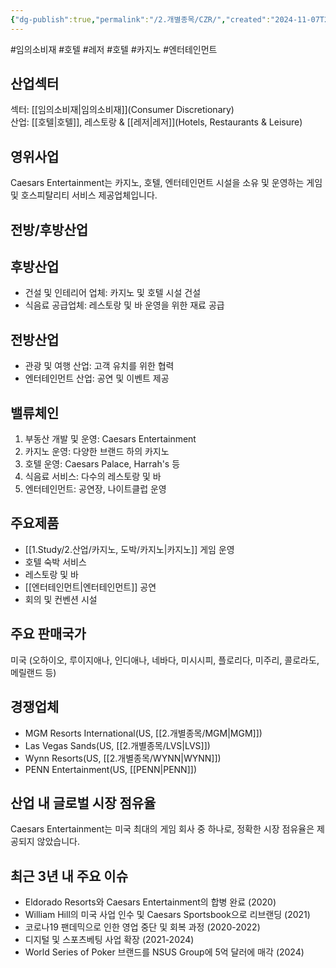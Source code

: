 ```yaml
---
{"dg-publish":true,"permalink":"/2.개별종목/CZR/","created":"2024-11-07T21:43:26.397+09:00","updated":"2025-06-03T20:05:58.595+09:00"}
---
```


#임의소비재 #호텔 #레저 #호텔 #카지노 #엔터테인먼트 

## 산업섹터

섹터: [[임의소비재\|임의소비재]](Consumer Discretionary)  
산업: [[호텔\|호텔]], 레스토랑 & [[레저\|레저]](Hotels, Restaurants & Leisure)


## 영위사업

Caesars Entertainment는 카지노, 호텔, 엔터테인먼트 시설을 소유 및 운영하는 게임 및 호스피탈리티 서비스 제공업체입니다.

## 전방/후방산업

## 후방산업

- 건설 및 인테리어 업체: 카지노 및 호텔 시설 건설
- 식음료 공급업체: 레스토랑 및 바 운영을 위한 재료 공급

## 전방산업

- 관광 및 여행 산업: 고객 유치를 위한 협력
- 엔터테인먼트 산업: 공연 및 이벤트 제공

## 밸류체인

1. 부동산 개발 및 운영: Caesars Entertainment
2. 카지노 운영: 다양한 브랜드 하의 카지노
3. 호텔 운영: Caesars Palace, Harrah's 등
4. 식음료 서비스: 다수의 레스토랑 및 바
5. 엔터테인먼트: 공연장, 나이트클럽 운영

## 주요제품

- [[1.Study/2.산업/카지노, 도박/카지노\|카지노]] 게임 운영
- 호텔 숙박 서비스
- 레스토랑 및 바
- [[엔터테인먼트\|엔터테인먼트]] 공연
- 회의 및 컨벤션 시설

## 주요 판매국가

미국 (오하이오, 루이지애나, 인디애나, 네바다, 미시시피, 플로리다, 미주리, 콜로라도, 메릴랜드 등)

## 경쟁업체

- MGM Resorts International(US, [[2.개별종목/MGM\|MGM]])
- Las Vegas Sands(US, [[2.개별종목/LVS\|LVS]])
- Wynn Resorts(US, [[2.개별종목/WYNN\|WYNN]])
- PENN Entertainment(US, [[PENN\|PENN]])

## 산업 내 글로벌 시장 점유율

Caesars Entertainment는 미국 최대의 게임 회사 중 하나로, 정확한 시장 점유율은 제공되지 않았습니다.

## 최근 3년 내 주요 이슈

- Eldorado Resorts와 Caesars Entertainment의 합병 완료 (2020)
- William Hill의 미국 사업 인수 및 Caesars Sportsbook으로 리브랜딩 (2021)
- 코로나19 팬데믹으로 인한 영업 중단 및 회복 과정 (2020-2022)
- 디지털 및 스포츠베팅 사업 확장 (2021-2024)
- World Series of Poker 브랜드를 NSUS Group에 5억 달러에 매각 (2024)